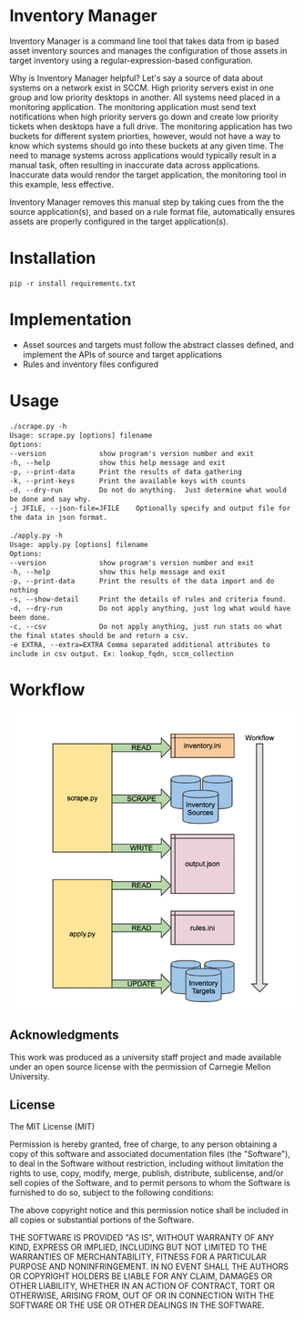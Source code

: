 # Inventory Manager

Inventory Manager is a command line tool that takes data from ip based asset inventory sources and manages the configuration of those assets in target inventory using a regular-expression-based configuration.  

Why is Inventory Manager helpful? Let's say a source of data about systems on a network exist in SCCM.  High priority servers exist in one group and low priority desktops in another.  All systems need placed in a monitoring application.  The monitoring application must send text notifications when high priority servers go down and create low priority tickets when desktops have a full drive.  The monitoring application has two buckets for different system priorties, however, would not have a way to know which systems should go into these buckets at any given time.  The need to manage systems across applications would typically result in a manual task, often resulting in inaccurate data across applications.  Inaccurate data would rendor the target application, the monitoring tool in this example, less effective.  

Inventory Manager removes this manual step by taking cues from the the source application(s), and based on a rule format file, automatically ensures assets are properly configured in the target application(s).  

# Installation

    pip -r install requirements.txt

# Implementation

- Asset sources and targets must follow the abstract classes defined, and implement the APIs of source and target applications
- Rules and inventory files configured

# Usage

    ./scrape.py -h
    Usage: scrape.py [options] filename
    Options:
    --version             show program's version number and exit
    -h, --help            show this help message and exit
    -p, --print-data      Print the results of data gathering
    -k, --print-keys      Print the available keys with counts
    -d, --dry-run         Do not do anything.  Just determine what would be done and say why.
    -j JFILE, --json-file=JFILE    Optionally specify and output file for the data in json format. 

    ./apply.py -h
    Usage: apply.py [options] filename
    Options:
    --version             show program's version number and exit
    -h, --help            show this help message and exit
    -p, --print-data      Print the results of the data import and do nothing
    -s, --show-detail     Print the details of rules and criteria found.
    -d, --dry-run         Do not apply anything, just log what would have been done.
    -c, --csv             Do not apply anything, just run stats on what the final states should be and return a csv.
    -e EXTRA, --extra=EXTRA Comma separated additional attributes to include in csv output. Ex: lookup_fqdn, sccm_collection 

# Workflow

![Inventory Manager Workflow](/images/inventory_manager_workflow.png)

## Acknowledgments 
 
This work was produced as a university staff project and made available under an open source license with the permission of Carnegie Mellon University.
 
## License
 
The MIT License (MIT)

Permission is hereby granted, free of charge, to any person obtaining a copy of this software and associated documentation files (the "Software"), to deal in the Software without restriction, including without limitation the rights to use, copy, modify, merge, publish, distribute, sublicense, and/or sell copies of the Software, and to permit persons to whom the Software is furnished to do so, subject to the following conditions:

The above copyright notice and this permission notice shall be included in all copies or substantial portions of the Software.

THE SOFTWARE IS PROVIDED "AS IS", WITHOUT WARRANTY OF ANY KIND, EXPRESS OR IMPLIED, INCLUDING BUT NOT LIMITED TO THE WARRANTIES OF MERCHANTABILITY, FITNESS FOR A PARTICULAR PURPOSE AND NONINFRINGEMENT. IN NO EVENT SHALL THE AUTHORS OR COPYRIGHT HOLDERS BE LIABLE FOR ANY CLAIM, DAMAGES OR OTHER LIABILITY, WHETHER IN AN ACTION OF CONTRACT, TORT OR OTHERWISE, ARISING FROM, OUT OF OR IN CONNECTION WITH THE SOFTWARE OR THE USE OR OTHER DEALINGS IN THE SOFTWARE.
